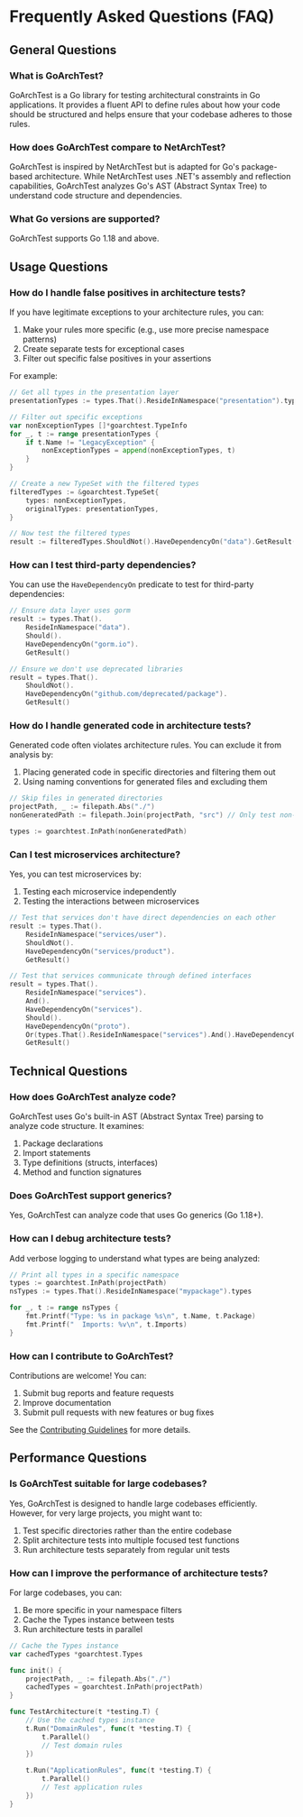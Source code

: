 # Frequently Asked Questions (FAQ)

## General Questions

### What is GoArchTest?

GoArchTest is a Go library for testing architectural constraints in Go applications. It provides a fluent API to define rules about how your code should be structured and helps ensure that your codebase adheres to those rules.

### How does GoArchTest compare to NetArchTest?

GoArchTest is inspired by NetArchTest but is adapted for Go's package-based architecture. While NetArchTest uses .NET's assembly and reflection capabilities, GoArchTest analyzes Go's AST (Abstract Syntax Tree) to understand code structure and dependencies.

### What Go versions are supported?

GoArchTest supports Go 1.18 and above.

## Usage Questions

### How do I handle false positives in architecture tests?

If you have legitimate exceptions to your architecture rules, you can:

1. Make your rules more specific (e.g., use more precise namespace patterns)
2. Create separate tests for exceptional cases
3. Filter out specific false positives in your assertions

For example:

```go
// Get all types in the presentation layer
presentationTypes := types.That().ResideInNamespace("presentation").types

// Filter out specific exceptions
var nonExceptionTypes []*goarchtest.TypeInfo
for _, t := range presentationTypes {
    if t.Name != "LegacyException" {
        nonExceptionTypes = append(nonExceptionTypes, t)
    }
}

// Create a new TypeSet with the filtered types
filteredTypes := &goarchtest.TypeSet{
    types: nonExceptionTypes,
    originalTypes: presentationTypes,
}

// Now test the filtered types
result := filteredTypes.ShouldNot().HaveDependencyOn("data").GetResult()
```

### How can I test third-party dependencies?

You can use the `HaveDependencyOn` predicate to test for third-party dependencies:

```go
// Ensure data layer uses gorm
result := types.That().
    ResideInNamespace("data").
    Should().
    HaveDependencyOn("gorm.io").
    GetResult()

// Ensure we don't use deprecated libraries
result = types.That().
    ShouldNot().
    HaveDependencyOn("github.com/deprecated/package").
    GetResult()
```

### How do I handle generated code in architecture tests?

Generated code often violates architecture rules. You can exclude it from analysis by:

1. Placing generated code in specific directories and filtering them out
2. Using naming conventions for generated files and excluding them

```go
// Skip files in generated directories
projectPath, _ := filepath.Abs("./")
nonGeneratedPath := filepath.Join(projectPath, "src") // Only test non-generated code

types := goarchtest.InPath(nonGeneratedPath)
```

### Can I test microservices architecture?

Yes, you can test microservices by:

1. Testing each microservice independently
2. Testing the interactions between microservices

```go
// Test that services don't have direct dependencies on each other
result := types.That().
    ResideInNamespace("services/user").
    ShouldNot().
    HaveDependencyOn("services/product").
    GetResult()

// Test that services communicate through defined interfaces
result = types.That().
    ResideInNamespace("services").
    And().
    HaveDependencyOn("services").
    Should().
    HaveDependencyOn("proto").
    Or(types.That().ResideInNamespace("services").And().HaveDependencyOn("services").HaveDependencyOn("api/client")).
    GetResult()
```

## Technical Questions

### How does GoArchTest analyze code?

GoArchTest uses Go's built-in AST (Abstract Syntax Tree) parsing to analyze code structure. It examines:

1. Package declarations
2. Import statements
3. Type definitions (structs, interfaces)
4. Method and function signatures

### Does GoArchTest support generics?

Yes, GoArchTest can analyze code that uses Go generics (Go 1.18+).

### How can I debug architecture tests?

Add verbose logging to understand what types are being analyzed:

```go
// Print all types in a specific namespace
types := goarchtest.InPath(projectPath)
nsTypes := types.That().ResideInNamespace("mypackage").types

for _, t := range nsTypes {
    fmt.Printf("Type: %s in package %s\n", t.Name, t.Package)
    fmt.Printf("  Imports: %v\n", t.Imports)
}
```

### How can I contribute to GoArchTest?

Contributions are welcome! You can:

1. Submit bug reports and feature requests
2. Improve documentation
3. Submit pull requests with new features or bug fixes

See the [Contributing Guidelines](CONTRIBUTING.md) for more details.

## Performance Questions

### Is GoArchTest suitable for large codebases?

Yes, GoArchTest is designed to handle large codebases efficiently. However, for very large projects, you might want to:

1. Test specific directories rather than the entire codebase
2. Split architecture tests into multiple focused test functions
3. Run architecture tests separately from regular unit tests

### How can I improve the performance of architecture tests?

For large codebases, you can:

1. Be more specific in your namespace filters
2. Cache the Types instance between tests
3. Run architecture tests in parallel

```go
// Cache the Types instance
var cachedTypes *goarchtest.Types

func init() {
    projectPath, _ := filepath.Abs("./")
    cachedTypes = goarchtest.InPath(projectPath)
}

func TestArchitecture(t *testing.T) {
    // Use the cached types instance
    t.Run("DomainRules", func(t *testing.T) {
        t.Parallel()
        // Test domain rules
    })
    
    t.Run("ApplicationRules", func(t *testing.T) {
        t.Parallel()
        // Test application rules
    })
}
```
